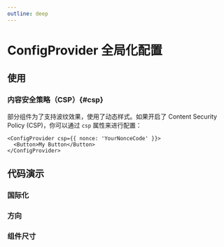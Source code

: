 ```yaml
---
outline: deep
---
```


# ConfigProvider 全局化配置

## 使用

### 内容安全策略（CSP）{#csp}

部分组件为了支持波纹效果，使用了动态样式。如果开启了 Content Security Policy (CSP)，你可以通过 `csp` 属性来进行配置：

```tsx
<ConfigProvider csp={{ nonce: 'YourNonceCode' }}>
  <Button>My Button</Button>
</ConfigProvider>
```

## 代码演示

### 国际化

<demo vue="config-provider/locale.vue"></demo>

### 方向

<demo vue="config-provider/direction.vue"></demo>

### 组件尺寸

<demo vue="config-provider/size.vue"></demo>

<!-- ### 主题 -->

<!-- <demo vue="config-provider/theme.vue"></demo> -->

<!-- ### 自定义波纹 -->

<!-- <demo vue="config-provider/wave.vue"></demo> -->

<!-- ### 静态方法 -->

<!-- <demo vue="config-provider/holderRender.vue"></demo> -->
